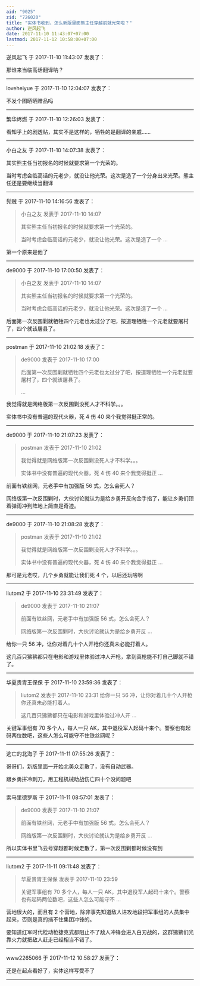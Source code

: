 ```yaml
---
aid: "9025"
zid: "726020"
title: "实体书收到，怎么新版里面熊主任穿越前就光荣啦？"
author: 逆风起飞
date: 2017-11-10 11:43:07+07:00
lastmod: 2017-11-12 10:58:00+07:00
---
```


逆风起飞 于 2017-11-10 11:43:07 发表了：

那谁来当临高话翻译呐？

---

loveheiyue 于 2017-11-10 12:04:07 发表了：

不发个图晒晒赠品吗

---

繁华烬燃 于 2017-11-10 12:26:03 发表了：

看知乎上的剧透贴，其实不是这样的，牺牲的是翻译的亲戚……

---

小白之友 于 2017-11-10 14:07:38 发表了：

其实熊主任当初报名的时候就要求第一个光荣的。

当时考虑会临高话的元老少，就没让他光荣。这次是造了一个分身出来光荣。熊主任还是要继续当翻译

---

髡贼 于 2017-11-10 14:16:56 发表了：

> 小白之友 发表于 2017-11-10 14:07
>
> 其实熊主任当初报名的时候就要求第一个光荣的。
>
> 当时考虑会临高话的元老少，就没让他光荣。这次是造了一个 ...

第一个原来是他了

---

de9000 于 2017-11-10 17:00:50 发表了：

> 小白之友 发表于 2017-11-10 14:07
>
> 其实熊主任当初报名的时候就要求第一个光荣的。
>
> 当时考虑会临高话的元老少，就没让他光荣。这次是造了一个 ...

后面第一次反围剿就牺牲四个元老也太过分了吧，按道理牺牲一个元老就要屠村了，四个就该屠县了。

---

postman 于 2017-11-10 21:02:18 发表了：

> de9000 发表于 2017-11-10 17:00
>
> 后面第一次反围剿就牺牲四个元老也太过分了吧，按道理牺牲一个元老就要屠村了，四个就该屠县了。
>
> ...

我觉得就是网络版第一次反围剿没死人才不科学。。。

实体书中没有普遍的现代火器，死 4 伤 40 来个我觉得挺正常的。

---

de9000 于 2017-11-10 21:07:23 发表了：

> postman 发表于 2017-11-10 21:02
>
> 我觉得就是网络版第一次反围剿没死人才不科学。。。
>
> 实体书中没有普遍的现代火器，死 4 伤 40 来个我觉得挺正 ...

前面有铁丝网，元老手中有加强版 56 式，怎么会死人？

网络版第一次反围剿时，大伙讨论就认为是给乡勇开反向金手指了，能让乡勇们顶着弹雨冲到阵地上简直是奇迹。

---

de9000 于 2017-11-10 21:08:28 发表了：

> postman 发表于 2017-11-10 21:02
>
> 我觉得就是网络版第一次反围剿没死人才不科学。。。
>
> 实体书中没有普遍的现代火器，死 4 伤 40 来个我觉得挺正 ...

那可是元老哎，几个乡勇就能让我们死 4 个，以后还玩啥啊

---

liutom2 于 2017-11-10 23:31:49 发表了：

> de9000 发表于 2017-11-10 21:07
>
> 前面有铁丝网，元老手中有加强版 56 式，怎么会死人？
>
> 网络版第一次反围剿时，大伙讨论就认为是给乡勇开反 ...

给你一只 56 冲，让你对着几十个人开枪你还真未必能打着人。

这几百只狒狒都只在电影和游戏里体验过冲人开枪，拿到真枪能不打自己脚就不错了。

---

华夏贵胄王保保 于 2017-11-10 23:59:36 发表了：

> liutom2 发表于 2017-11-10 23:31 给你一只 56 冲，让你对着几十个人开枪你还真未必能打着人。
>
> 这几百只狒狒都只在电影和游戏里体验过冲人开 ...

关键军事组有 70 多个人，每人一只 AK，其中退役军人起码十来个。警察也有起码两位数吧，这些人怎么可能守不住铁丝网呢？

---

逃亡的北海子 于 2017-11-11 07:55:26 发表了：

哥哥们，新版里面一开始北美众走散了，没有自动武器。

跟乡勇拼冷刺刀，用工程机械助战伤亡四十个没问题吧

---

索马里德罗斯 于 2017-11-11 08:57:01 发表了：

> de9000 发表于 2017-11-10 21:07
>
> 前面有铁丝网，元老手中有加强版 56 式，怎么会死人？
>
> 网络版第一次反围剿时，大伙讨论就认为是给乡勇开反 ...

所以实体书里飞云号穿越都时候走散了，第一次反围剿都时候没有到

---

liutom2 于 2017-11-11 09:11:48 发表了：

> 华夏贵胄王保保 发表于 2017-11-10 23:59
>
> 关键军事组有 70 多个人，每人一只 AK，其中退役军人起码十来个。警察也有起码两位数吧，这些人怎么可能守不 ...

营地很大的，而且有 2 个营地，除非事先知道敌人进攻地段把军事组的人员集中起来，否则是真的挡不住集团冲锋的。

要知道红军时代栓动枪捷克式都阻止不了敌人冲锋会进入白刃战的，这群狒狒们光靠火力就把敌人赶走已经相当不错了。

---

www2265066 于 2017-11-12 10:58:27 发表了：

还是在起点看好了，实体这样写受不了

---
